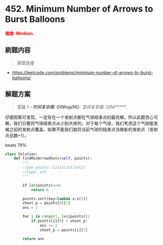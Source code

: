 # 452. Minimum Number of Arrows to Burst Balloons

**<font color=red>难度: Medium</font>**

## 刷题内容

> 原题连接

* https://leetcode.com/problems/minimum-number-of-arrows-to-burst-balloons/


## 解题方案

> 思路 1
******- 时间复杂度: O(N*log(N))******- 空间复杂度: O(N)******


仔细观察可发现，一定存在一个发射点都在气球结束点的最优解。所以此题贪心可解，我们只要将气球结束点从小到大排列，对于每个气球，我们考虑这个气球能发被之前的发射点覆盖，如果不能我们就将当前气球的结束点当做新的发射点（发射点总数+1）。

beats 79%

```python
class Solution:
    def findMinArrowShots(self, points):
        """
        :type points: List[List[int]]
        :rtype: int
        """

        if len(points)==0:
            return 0

        points.sort(key=lambda x:x[1])
        shoot_p = points[0][1]
        ans = 1

        for i in range(1, len(points)):
            if points[i][0] > shoot_p:
                ans += 1
                shoot_p = points[i][1]

        return ans
```
